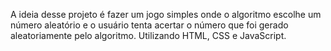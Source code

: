 A ideia desse projeto é fazer um jogo simples onde o algoritmo escolhe um número aleatório e o usuário tenta acertar o número que foi gerado aleatoriamente pelo algoritmo. Utilizando HTML, CSS e JavaScript.

